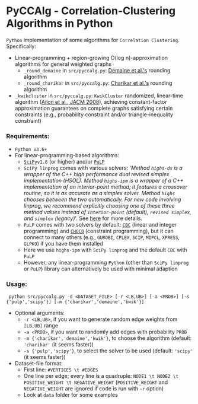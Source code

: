 # PyCCAlg - Correlation-Clustering Algorithms in Python
`Python` implementation of some algorithms for `Correlation Clustering`. Specifically:
* Linear-programming + region-growing O(log n)-approximation algorithms for general weighted graphs
   * `_round_demaine` in `src/pyccalg.py`: [Demaine et al.'s](https://www.sciencedirect.com/science/article/pii/S0304397506003227) rounding algorithm
   * `_round_charikar` in `src/pyccalg.py`: [Charikar et al.'s](https://www.sciencedirect.com/science/article/pii/S0022000004001424) rounding algorithm
* `_kwikcluster` in `src/pyccalg.py`: `KwikCluster` randomized, linear-time algorithm ([Ailon et al., JACM 2008](https://doi.org/10.1145/1411509.1411513)), achieving constant-factor approximation guarantees on complete graphs satisfying certain constraints (e.g., probability constraint and/or triangle-inequality constraint)



### Requirements:

* `Python v3.6+`
* For linear-programming-based algorithms:
   * [`SciPy`](https://docs.scipy.org/doc/scipy/reference/generated/scipy.optimize.linprog.html)`v1.6` (or higher) and/or [`PuLP`](https://pypi.org/project/PuLP/)
   * `SciPy linprog` comes with various solvers: '*Method `highs-ds` is a wrapper of the C++ high performance dual revised simplex implementation (HSOL). Method `highs-ipm` is a wrapper of a C++ implementation of an interior-point method; it features a crossover routine, so it is as accurate as a simplex solver. Method `highs` chooses between the two automatically. For new code involving linprog, we recommend explicitly choosing one of these three method values instead of `interior-point` (default), `revised simplex`, and `simplex` (legacy)*'. See [here](https://docs.scipy.org/doc/scipy/reference/generated/scipy.optimize.linprog.html) for more details.
   * `PuLP` comes with two solvers by default: [`CBC`](https://projects.coin-or.org/Cbc) (linear and integer programming) and [`CHOCO`](https://choco-solver.org/) (constraint programming), but it can connect to many others (e.g., `GUROBI`, `CPLEX`, `SCIP`, `MIPCL`, `XPRESS`, `GLPK9`) if you have them installed
   * Here we use `highs-ipm` with `SciPy linprog` and the default `CBC` with `PuLP` 
   * However, any linear-programming `Python`  (other than `SciPy linprog` or `PuLP`) library can alternatively be used with minimal adaption

### Usage:

``` python src/pyccalg.py -d <DATASET_FILE> [-r <LB,UB>] [-a <PROB>] [-s {'pulp','scipy'}] [-m {'charikar','demaine','kwik'}]```

* Optional arguments: 
   * `-r <LB,UB>`, if you want to generate random edge weights from `[LB,UB]` range
   * `-a <PROB>`, if you want to randomly add edges with probability `PROB`
   * `-m {'charikar','demaine','kwik'}`, to choose the algorithm (default: `'charikar'` (it seems faster))
   * `-s {'pulp','scipy'}`, to select the solver to be used (default: `'scipy'` (it seems faster))
* Dataset-file format:
   * First line: `#VERTICES \t #EDGES`
   * One line per edge; every line is a quadruple: `NODE1 \t NODE2 \t POSITIVE_WEIGHT \t NEGATIVE_WEIGHT` (`POSITIVE_WEIGHT` and `NEGATIVE_WEIGHT` are ignored if code is run with `-r` option)
   * Look at `data` folder for some examples

